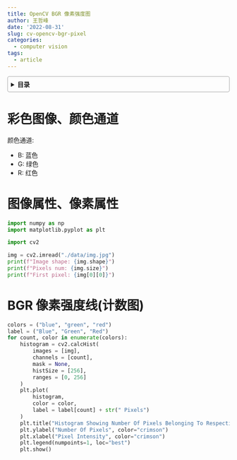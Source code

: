 ```yaml
---
title: OpenCV BGR 像素强度图
author: 王哲峰
date: '2022-08-31'
slug: cv-opencv-bgr-pixel
categories:
  - computer vision
tags:
  - article
---
```


<style>
details {
    border: 1px solid #aaa;
    border-radius: 4px;
    padding: .5em .5em 0;
}
summary {
    font-weight: bold;
    margin: -.5em -.5em 0;
    padding: .5em;
}
details[open] {
    padding: .5em;
}
details[open] summary {
    border-bottom: 1px solid #aaa;
    margin-bottom: .5em;
}
img {
    pointer-events: none;
}
</style>

<details><summary>目录</summary><p>

- [彩色图像、颜色通道](#彩色图像颜色通道)
- [图像属性、像素属性](#图像属性像素属性)
- [BGR 像素强度线(计数图)](#bgr-像素强度线计数图)
</p></details><p></p>

# 彩色图像、颜色通道

颜色通道:

* B: 蓝色
* G: 绿色
* R: 红色

# 图像属性、像素属性

```python
import numpy as np
import matplotlib.pyplot as plt

import cv2

img = cv2.imread("./data/img.jpg")
print(f"Image shape: {img.shape}")
print(f"Pixels num: {img.size}")
print(f"First pixel: {img[0][0]}")
```

# BGR 像素强度线(计数图)


```python
colors = ("blue", "green", "red")
label = ("Blue", "Green", "Red")
for count, color in enumerate(colors):
    histogram = cv2.calcHist(
        images = [img], 
        channels = [count], 
        mask = None, 
        histSize = [256], 
        ranges = [0, 256]
    )
    plt.plot(
        histogram, 
        color = color, 
        label = label[count] + str(" Pixels")
    )
    plt.title("Histogram Showing Number Of Pixels Belonging To Respective Pixel Intensity", color = "crimson")
    plt.ylabel("Number Of Pixels", color="crimson")
    plt.xlabel("Pixel Intensity", color="crimson")
    plt.legend(numpoints=1, loc="best")
    plt.show()
```

